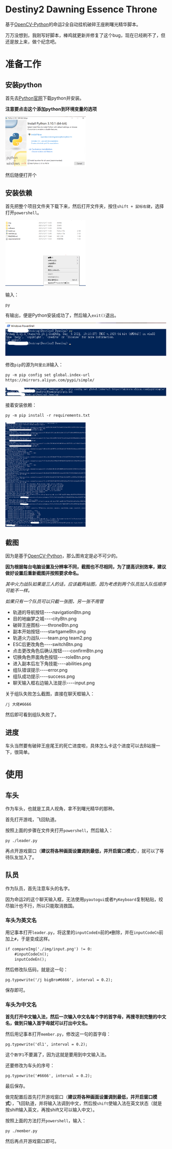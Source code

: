 # Destiny2 Dawning Essence Throne

基于[OpenCV-Python](https://docs.opencv.org/4.x/d6/d00/tutorial_py_root.html)的命运2全自动挂机破碎王座刷曙光精华脚本。

万万没想到，我刚写好脚本，棒鸡就更新并修复了这个bug，现在已经刷不了，但还是放上来，做个纪念吧。

# 准备工作

## 安装python
首先去[Python官网](https://www.python.org/downloads/)下载python并安装。

**注意要点击这个添加python到环境变量的选项**

<img src="./docs/img1.png" width=50%>

然后随便打开个


## 安装依赖
首先把整个项目文件夹下载下来，然后打开文件夹，按住`shift + 鼠标右键`，选择打开`powershell`。

<img src="./docs/img2.png" width=50%>

输入：

    py

有输出，便是Python安装成功了，然后输入`exit()`退出。

<img src="./docs/img3.png" width=100%>

修改`pip`的源为`阿里云源`输入：

    py -m pip config set global.index-url https://mirrors.aliyun.com/pypi/simple/

<img src="./docs/img4.png" width=100%>

接着安装依赖：

    py -m pip install -r requirements.txt

<img src="./docs/img5.png" width=50%>

## 截图
因为是基于[OpenCV-Python](https://docs.opencv.org/4.x/d6/d00/tutorial_py_root.html)，那么图肯定是必不可少的。

**因为根据每台电脑设置及分辨率不同，截图也不尽相同，为了提高识别效率，建议做好设置后重新截图并按照要求命名。**

*其中火力战队如果是三人的话，应该截两站图，因为考虑到两个队员加入队伍顺序可能不一样。*

*如果只有一个队员可以只截一张图，另一张不用管*

* 轨道的导航按钮----navigationBtn.png
* 目的地幽梦之城----cityBtn.png
* 破碎王座图标----throneBtn.png
* 副本开始按钮----startgameBtn.png
* 轨道火力战队----team.png team2.png
* ESC后更改角色----switchBtn.png
* 点击更改角色后确认按钮----confirmBtn.png
* 切换角色界面角色按钮----roleBtn.png
* 进入副本后左下角技能----abilities.png
* 组队错误提示----error.png
* 组队成功提示----success.png
* 聊天输入框右边输入法提示----input.png

关于组队失败怎么截图，直接在聊天框输入：

    /j 大佬#6666

然后即可看到组队失败了。

## 进度
车头当然要有破碎王座尾王的死亡进度啦，具体怎么卡这个进度可以去B站搜一下，很简单。

# 使用
## 车头
作为车头，也就是工具人视角，拿不到曙光精华的那种。

首先打开游戏，飞回轨道。

按照上面的步骤在文件夹打开`powershell`，然后输入：

    py ./leader.py

再点开游戏窗口（**建议将各种画面设置调到最低，并开启窗口模式**），就可以了等待队友加入了。

## 队员
作为队员，首先注意车头的名字。

因为命运2的这个聊天输入框，无法使用`pyautogui`或者`PyKeyboard`复制粘贴，绞尽脑汁也不行，所以只能取消救国。

### 车头为英文名

用记事本打开`leader.py`，将这里的`inputCodeEn`前的`#`删除，并在`inputCodeCn`前加上`#`，于是变成这样。

    if compareImg('./img/input.png') != 0: 
        #inputCodeCn();
        inputCodeEn();

然后修改队伍码，就是这一句：

    pg.typewrite('/j bigBro#6666', interval = 0.2);

保存即可。

### 车头为中文名

**首先打开中文输入法，然后一次输入中文名每个字的首字母，再搜寻到完整的中文名，做到只输入首字母就可以打出中文名。**

然后用记事本打开`member.py`，修改这一句的首字母：

    pg.typewrite('dl1', interval = 0.2);

这个`数字1`不要漏了，因为这就是要用到中文输入法。

还要修改为车头的序号：

    pg.typewrite('#6666', interval = 0.2);

最后保存。

做完配置后首先打开游戏窗口（**建议将各种画面设置调到最低，并开启窗口模式**），飞回轨道，并将输入法调到中文，然后按`shift`使输入法在英文状态（就是按shift输入英文，再按shift又可以输入中文）。

按照上面的方法打开`powershell`，输入：

    py ./member.py

然后再点开游戏窗口即可。
